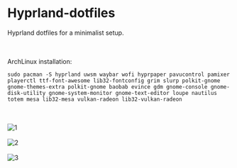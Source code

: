 # Hyprland-dotfiles

Hyprland dotfiles for a minimalist setup.

<br><br>
ArchLinux installation:
```
sudo pacman -S hyprland uwsm waybar wofi hyprpaper pavucontrol pamixer playerctl ttf-font-awesome lib32-fontconfig grim slurp polkit-gnome gnome-themes-extra polkit-gnome baobab evince gdm gnome-console gnome-disk-utility gnome-system-monitor gnome-text-editor loupe nautilus totem mesa lib32-mesa vulkan-radeon lib32-vulkan-radeon
```
<br><br>
![1](https://github.com/user-attachments/assets/1f976d55-6ff2-4b98-9667-74c28f448678)
<br><br>
![2](https://github.com/user-attachments/assets/56f7349d-e086-423c-863c-629de98dbf4a)
<br><br>
![3](https://github.com/user-attachments/assets/04efb3ef-15a3-4ae8-bd95-955baf0ee9a7)
